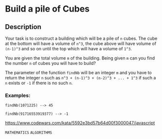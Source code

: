 # Build a pile of Cubes

## Description

Your task is to construct a building which will be a pile of `n` cubes. The cube at the bottom will have a volume of `n^3`, the cube above will have volume of `(n-1)^3` and so on until the top which will have a volume of `1^3`.

You are given the total volume `m` of the building. Being given `m` can you find the number `n` of cubes you will have to build?

The parameter of the function `findNb` will be an integer `m` and you have to return the integer `n` such as `n^3 + (n-1)^3 + (n-2)^3 + ... + 1^3` if such a `n` exists or `-1` if there is no such `n`.

### Examples:

```
findNb(1071225) --> 45

findNb(91716553919377) --> -1
```

https://www.codewars.com/kata/5592e3bd57b64d00f3000047/javascript

`MATHEMATICS` `ALGORITHMS`
